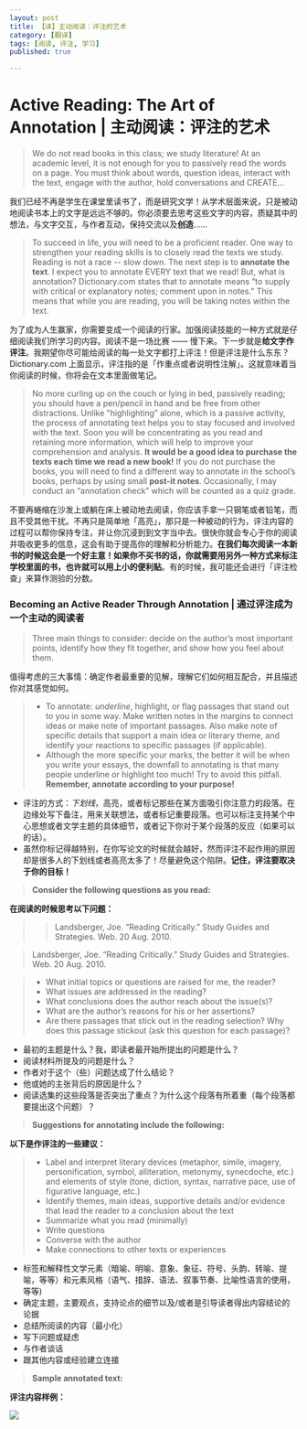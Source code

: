 ```yaml
---
layout: post
title: 【译】主动阅读：评注的艺术
category: [翻译]
tags: [阅读, 评注, 学习]
published: true

---
```


# Active Reading: The Art of Annotation | 主动阅读：评注的艺术

> We do not read books in this class; we study literature! At an academic level, it is not enough for you to passively read the words on a page. You must think about words, question ideas, interact with the text, engage with the author, hold conversations and CREATE...

我们已经不再是学生在课堂里读书了，而是研究文学！从学术层面来说，只是被动地阅读书本上的文字是远远不够的。你必须要去思考这些文字的内容，质疑其中的想法，与文字交互，与作者互动，保持交流以及**创造**……

> To succeed in life, you will need to be a proficient reader. One way to strengthen your reading skills is to closely read the texts we study. Reading is not a race -- slow down. The next step is to **annotate the text**. I expect you to annotate EVERY text that we read! But, what is annotation? Dictionary.com states that to annotate means “to supply with critical or explanatory notes; comment upon in notes.” This means that while you are reading, you will be taking notes within the text.

为了成为人生赢家，你需要变成一个阅读的行家。加强阅读技能的一种方式就是仔细阅读我们所学习的内容。阅读不是一场比赛 —— 慢下来。下一步就是**给文字作评注**。我期望你尽可能给阅读的每一处文字都打上评注！但是评注是什么东东？Dictionary.com 上面显示，评注指的是「作重点或者说明性注解」。这就意味着当你阅读的时候，你将会在文本里面做笔记。

> No more curling up on the couch or lying in bed, passively reading; you should have a pen/pencil in hand and be free from other distractions. Unlike "highlighting” alone, which is a passive activity, the process of annotating text helps you to stay focused and involved with the text. Soon you will be concentrating as you read and retaining more information, which will help to improve your comprehension and analysis. **It would be a good idea to purchase the texts each time we read a new book!** If you do not purchase the books, you will need to find a different way to annotate in the school’s books, perhaps by using small **post-it notes**. Occasionally, I may conduct an “annotation check” which will be counted as a quiz grade.

不要再蜷缩在沙发上或躺在床上被动地去阅读，你应该手拿一只钢笔或者铅笔，而且不受其他干扰。不再只是简单地「高亮」，那只是一种被动的行为，评注内容的过程可以帮你保持专注，并让你沉浸到到文字当中去。很快你就会专心于你的阅读并吸收更多的信息，这会有助于提高你的理解和分析能力。**在我们每次阅读一本新书的时候这会是一个好主意！**如果你不买书的话，你就需要用另外一种方式来标注学校里面的书，也许就可以用上小的**便利贴**。有的时候，我可能还会进行「评注检查」来算作测验的分数。

### Becoming an Active Reader Through Annotation | 通过评注成为一个主动的阅读者

> Three main things to consider: decide on the author’s most important points, identify how they fit together, and show how you feel about them.

值得考虑的三大事情：确定作者最重要的见解，理解它们如何相互配合，并且描述你对其感觉如何。

> * To annotate: *underline*, highlight, or flag passages that stand out to you in some way. Make written notes in the margins to connect ideas or make note of important passages. Also make note of specific details that support a main idea or literary theme, and identify your reactions to specific passages (if applicable).
> * Although the more specific your marks, the better it will be when you write your essays, the downfall to annotating is that many people underline or highlight too much! Try to avoid this pitfall. **Remember, annotate according to your purpose!**


  * 评注的方式：*下划线*，高亮，或者标记那些在某方面吸引你注意力的段落。在边缘处写下备注，用来关联想法，或者标记重要段落。也可以标注支持某个中心思想或者文学主题的具体细节，或者记下你对于某个段落的反应（如果可以的话）。
  * 虽然你标记得越特别，在你写论文的时候就会越好，然而评注不起作用的原因却是很多人的下划线或者高亮太多了！尽量避免这个陷阱。**记住，评注要取决于你的目标！**

> **Consider the following questions as you read:**

**在阅读的时候思考以下问题：**

> > Landsberger, Joe. “Reading Critically.” Study Guides and Strategies. Web. 20 Aug. 2010.

> Landsberger, Joe. “Reading Critically.” Study Guides and Strategies. Web. 20 Aug. 2010.

> * What initial topics or questions are raised for me, the reader?
> * What issues are addressed in the reading?
> * What conclusions does the author reach about the issue(s)?
> * What are the author’s reasons for his or her assertions?
> * Are there passages that stick out in the reading selection? Why does this passage stickout (ask this question for each passage)?

  * 最初的主题是什么？我，即读者最开始所提出的问题是什么？
  * 阅读材料所提及的问题是什么？
  * 作者对于这个（些）问题达成了什么结论？
  * 他或她的主张背后的原因是什么？
  * 阅读选集的这些段落是否突出了重点？为什么这个段落有所着重（每个段落都要提出这个问题）？

> **Suggestions for annotating include the following:**

**以下是作评注的一些建议：**

> * Label and interpret literary devices (metaphor, simile, imagery, personification, symbol, alliteration, metonymy, synecdoche, etc.) and elements of style (tone, diction, syntax, narrative pace, use of figurative language, etc.)
> * Identify themes, main ideas, supportive details and/or evidence that lead the reader to a conclusion about the text
> * Summarize what you read (minimally)
> * Write questions
> * Converse with the author
> * Make connections to other texts or experiences


  * 标签和解释性文学元素（暗喻、明喻、意象、象征、符号、头韵、转喻、提喻，等等）和元素风格（语气、措辞、语法、叙事节奏、比喻性语言的使用，等等)
  * 确定主题，主要观点，支持论点的细节以及/或者是引导读者得出内容结论的论据
  * 总结所阅读的内容（最小化）
  * 写下问题或疑虑
  * 与作者谈话
  * 跟其他内容或经验建立连接

> **Sample annotated text:**

**评注内容样例：**

![](http://7xjbdq.com1.z0.glb.clouddn.com/images/2016/1469014013361.png)